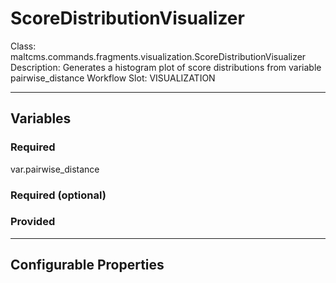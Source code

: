 <h1>ScoreDistributionVisualizer</h1>
Class: maltcms.commands.fragments.visualization.ScoreDistributionVisualizer
Description: Generates a histogram plot of score distributions from variable pairwise_distance
Workflow Slot: VISUALIZATION

---

<h2>Variables</h2>
<h3>Required</h3>
var.pairwise_distance

<h3>Required (optional)</h3>

<h3>Provided</h3>


---

<h2>Configurable Properties</h2>

